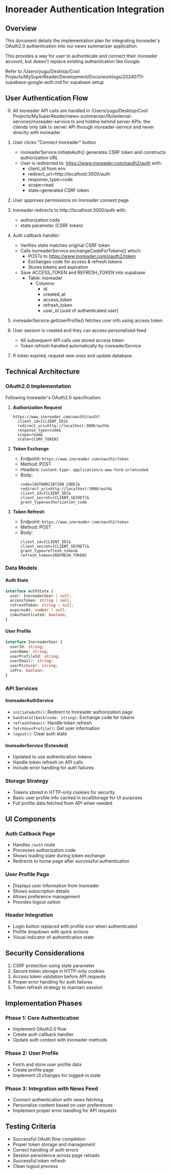 # Inoreader Authentication Integration

## Overview
This document details the implementation plan for integrating Inoreader's OAuth2.0 authentication into our news summarizer application.

This provides a way for user to authenticate and connect their inoreader account, but doesn't replace existing authentication like Google.

Refer to /Users/yugu/Desktop/Cool Projects/MySuperReader/Development/Docs/worklogs/20240711-supabase-google-auth.md for supabase setup

## User Authentication Flow
0. All inoreader API calls are handled in /Users/yugu/Desktop/Cool Projects/MySuperReader/news-summarizer/lib/external-services/inoreader-service.ts and hiddne behind server APIs. the cliends only talk to server API through inoreader-service and never direclty with inoreader

1. User clicks "Connect Inoreader" button
   - inoreaderService.initiateAuth() generates CSRF token and constructs authorization URL
   - User is redirected to: https://www.inoreader.com/oauth2/auth with:
     - client_id from env
     - redirect_uri=http://localhost:3000/auth 
     - response_type=code
     - scope=read
     - state=generated CSRF token

2. User approves permissions on Inoreader consent page

3. Inoreader redirects to http://localhost:3000/auth with:
   - authorization code
   - state parameter (CSRF token)

4. Auth callback handler:
   - Verifies state matches original CSRF token
   - Calls inoreaderService.exchangeCodeForTokens() which:
     - POSTs to https://www.inoreader.com/oauth2/token
     - Exchanges code for access & refresh tokens
     - Stores tokens and expiration
   - Save ACCESS_TOKEN and REFRESH_TOKEN into supabase
     - Table: inoreader
       - Columns
         - id
         - created_at
         - access_token
         - refresh_token
         - user_id (uuid of authenticated user)

5. inoreaderService.getUserProfile() fetches user info using access token

6. User session is created and they can access personalized feed
   - All subsequent API calls use stored access token
   - Token refresh handled automatically by inoreaderService

7. If token expired, request new ones and update database.

## Technical Architecture

### OAuth2.0 Implementation
Following Inoreader's OAuth2.0 specification:

1. **Authorization Request**
   ```
   https://www.inoreader.com/oauth2/auth?
     client_id=[CLIENT_ID]&
     redirect_uri=http://localhost:3000/auth&
     response_type=code&
     scope=read&
     state=[CSRF_TOKEN]
   ```

2. **Token Exchange**
   - Endpoint: `https://www.inoreader.com/oauth2/token`
   - Method: POST
   - Headers: `Content-type: application/x-www-form-urlencoded`
   - Body: 
     ```
     code=[AUTHORIZATION_CODE]&
     redirect_uri=http://localhost:3000/auth&
     client_id=[CLIENT_ID]&
     client_secret=[CLIENT_SECRET]&
     grant_type=authorization_code
     ```

3. **Token Refresh**
   - Endpoint: `https://www.inoreader.com/oauth2/token`
   - Method: POST
   - Body:
     ```
     client_id=[CLIENT_ID]&
     client_secret=[CLIENT_SECRET]&
     grant_type=refresh_token&
     refresh_token=[REFRESH_TOKEN]
     ```

### Data Models

#### Auth State
```typescript
interface AuthState {
  user: InoreaderUser | null;
  accessToken: string | null;
  refreshToken: string | null;
  expiresAt: number | null;
  isAuthenticated: boolean;
}
```

#### User Profile
```typescript
interface InoreaderUser {
  userId: string;
  userName: string;
  userProfileId: string;
  userEmail?: string;
  userPicture?: string;
  isPro: boolean;
}
```

### API Services

#### InoreaderAuthService
- `initiateAuth()`: Redirect to Inoreader authorization page
- `handleCallback(code: string)`: Exchange code for tokens
- `refreshToken()`: Handle token refresh
- `fetchUserProfile()`: Get user information
- `logout()`: Clear auth state

#### InoreaderService (Extended)
- Updated to use authentication tokens
- Handle token refresh on API calls
- Include error handling for auth failures

### Storage Strategy
- Tokens stored in HTTP-only cookies for security
- Basic user profile info cached in localStorage for UI purposes
- Full profile data fetched from API when needed

## UI Components

### Auth Callback Page
- Handles `/auth` route
- Processes authorization code
- Shows loading state during token exchange
- Redirects to home page after successful authentication

### User Profile Page
- Displays user information from Inoreader
- Shows subscription details
- Allows preference management
- Provides logout option

### Header Integration
- Login button replaced with profile icon when authenticated
- Profile dropdown with quick actions
- Visual indicator of authentication state

## Security Considerations
1. CSRF protection using state parameter
2. Secure token storage in HTTP-only cookies
3. Access token validation before API requests
4. Proper error handling for auth failures
5. Token refresh strategy to maintain session

## Implementation Phases

### Phase 1: Core Authentication
- Implement OAuth2.0 flow
- Create auth callback handler
- Update auth context with Inoreader methods

### Phase 2: User Profile
- Fetch and store user profile data
- Create profile page
- Implement UI changes for logged-in state

### Phase 3: Integration with News Feed
- Connect authentication with news fetching
- Personalize content based on user preferences
- Implement proper error handling for API requests

## Testing Criteria
- Successful OAuth flow completion
- Proper token storage and management
- Correct handling of auth errors
- Session persistence across page reloads
- Successful token refresh
- Clean logout process 